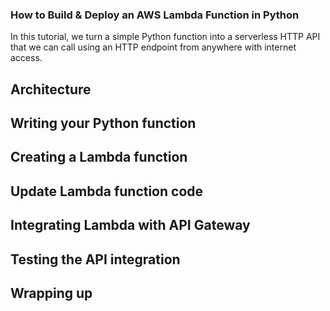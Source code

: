 ### How to Build & Deploy an AWS Lambda Function in Python

In this tutorial, we turn a simple Python function into a serverless HTTP API that we can call using an HTTP endpoint from anywhere with internet access.

## Architecture

## Writing your Python function

## Creating a Lambda function

## Update Lambda function code

## Integrating Lambda with API Gateway

## Testing the API integration

## Wrapping up

